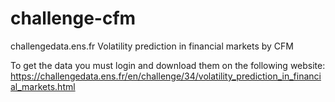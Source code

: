 # challenge-cfm
challengedata.ens.fr  Volatility prediction in financial markets by CFM

To get the data you must login and download them on the following website: 
https://challengedata.ens.fr/en/challenge/34/volatility_prediction_in_financial_markets.html
